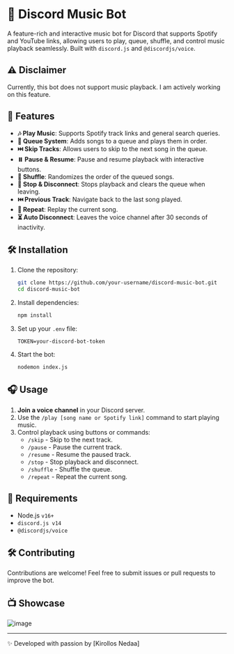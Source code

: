 # 🎵 Discord Music Bot

A feature-rich and interactive music bot for Discord that supports Spotify and YouTube links, allowing users to play, queue, shuffle, and control music playback seamlessly. Built with `discord.js` and `@discordjs/voice`.

## ⚠️ Disclaimer
Currently, this bot does not support music playback. I am actively working on this feature.

## 🚀 Features
- **🎶 Play Music**: Supports Spotify track links and general search queries.
- **📃 Queue System**: Adds songs to a queue and plays them in order.
- **⏭️ Skip Tracks**: Allows users to skip to the next song in the queue.
- **⏸️ Pause & Resume**: Pause and resume playback with interactive buttons.
- **🔀 Shuffle**: Randomizes the order of the queued songs.
- **🚫 Stop & Disconnect**: Stops playback and clears the queue when leaving.
- **⏮️ Previous Track**: Navigate back to the last song played.
- **🔁 Repeat**: Replay the current song.
- **⏳ Auto Disconnect**: Leaves the voice channel after 30 seconds of inactivity.

## 🛠️ Installation

1. Clone the repository:
   ```sh
   git clone https://github.com/your-username/discord-music-bot.git
   cd discord-music-bot
   ```
2. Install dependencies:
   ```sh
   npm install
   ```
3. Set up your `.env` file:
   ```env
   TOKEN=your-discord-bot-token
   ```
4. Start the bot:
   ```sh
   nodemon index.js
   ```

## 🎧 Usage

1. **Join a voice channel** in your Discord server.
2. Use the `/play [song name or Spotify link]` command to start playing music.
3. Control playback using buttons or commands:
   - `/skip` - Skip to the next track.
   - `/pause` - Pause the current track.
   - `/resume` - Resume the paused track.
   - `/stop` - Stop playback and disconnect.
   - `/shuffle` - Shuffle the queue.
   - `/repeat` - Repeat the current song.

## 📜 Requirements
- Node.js `v16+`
- `discord.js v14`
- `@discordjs/voice`

## 🛠️ Contributing
Contributions are welcome! Feel free to submit issues or pull requests to improve the bot.

## 📺 Showcase
![image](https://github.com/user-attachments/assets/d4296864-f0be-4880-b51c-32cc29c8567a)


---
✨ Developed with passion by [Kirollos Nedaa]
